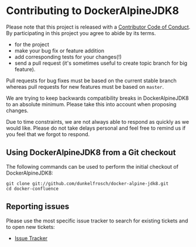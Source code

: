 # Contributing to DockerAlpineJDK8

Please note that this project is released with a [Contributor Code of Conduct](CONTRIBUTING_COC.md). By participating in this project you agree to abide by its terms.

* for the project
* make your bug fix or feature addition
* add corresponding tests for your changes(!)
* send a pull request (it's sometimes useful to create topic branch for big feature).

Pull requests for bug fixes must be based on the current stable branch whereas pull requests for new features must be based on `master`.

We are trying to keep backwards compatibility breaks in DockerAlpineJDK8 to an absolute minimum. Please take this into account when proposing changes.

Due to time constraints, we are not always able to respond as quickly as we would like. Please do not take delays personal and feel free to remind us if you feel that we forgot to respond.

## Using DockerAlpineJDK8 from a Git checkout

The following commands can be used to perform the initial checkout of DockerAlpineJDK8:

    git clone git://github.com/dunkelfrosch/docker-alpine-jdk8.git
    cd docker-confluence

## Reporting issues

Please use the most specific issue tracker to search for existing tickets and to open new tickets:
* [Issue Tracker](https://github.com/dunkelfrosch/docker-alpine-jdk8/issues)

